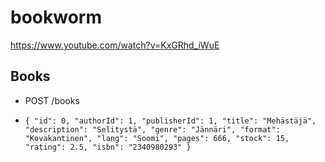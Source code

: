 # bookworm

https://www.youtube.com/watch?v=KxGRhd_iWuE

## Books
- POST /books
*     { "id": 0, "authorId": 1, "publisherId": 1, "title": "Mehästäjä", "description": "Selitystä", "genre": "Jännäri", "format": "Kovakantinen", "lang": "Soomi", "pages": 666, "stock": 15, "rating": 2.5, "isbn": "2340980293" }
